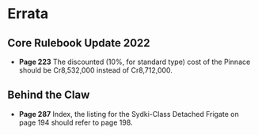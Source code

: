 # Errata

## Core Rulebook Update 2022

- **Page 223** The discounted (10%, for standard type) cost of the Pinnace should be Cr8,532,000 instead of Cr8,712,000.

## Behind the Claw

- **Page 287** Index, the listing for the Sydki-Class Detached Frigate on page 194 should refer to page 198.